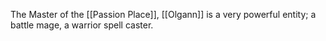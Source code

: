 The Master of the [[Passion Place]], [[Olgann]] is a very powerful entity; a battle mage, a warrior spell caster.
